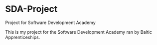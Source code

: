 # SDA-Project
Project for Software Development Academy

This is my project for the Software Development Academy ran by Baltic Apprenticeships.
